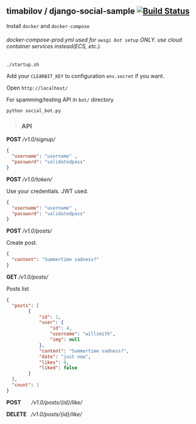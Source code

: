 ## timabilov / django-social-sample [![Build Status](https://travis-ci.org/timabilov/django-social-sample.svg?branch=master)](https://travis-ci.org/timabilov/django-social-sample)

Install `docker` and `docker-compose` 
###### docker-compose-prod.yml used for `uwsgi bot setup`  ONLY. use cloud container services instead(ECS, etc.). 


`./startup.sh`


Add your `CLEARBIT_KEY` to configuration `env.secret` if you want.

Open `http://localhost/` 

For spamming/testing API in `bot/` directory

`python social_bot.py`  
 

>### API

**POST** */v1.0/signup/*
```json
{
  "username": "username" ,
  "password": "validatedpass"
}
```

**POST** */v1.0/token/*

Use your credentials. JWT used. 
```json
{
  "username": "username" ,
  "password": "validatedpass"
}
```



**POST** */v1.0/posts/*

Create post. 
```json
{
  "content": "Summertime sadness?"
}
```

**GET** */v1.0/posts/*

Posts list 
```json
{
  "posts": [
        {
            "id": 1,
            "user": {
                "id": 4,
                "username": "willsmith",
                "img": null
            },
            "content": "Summertime sadness?",
            "date": "just now",
            "likes": 0,
            "liked": false
        }
  ],
  "count": 1
}
```

**POST**    &nbsp;&nbsp;&nbsp;&nbsp;&nbsp;  */v1.0/posts/{id}/like/*

**DELETE** &nbsp; */v1.0/posts/{id}/like/*


